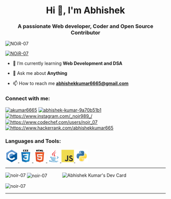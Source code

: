 <h1 align="center">Hi 👋, I'm Abhishek </h1>
<h3 align="center">A passionate Web developer, Coder and Open Source Contributor</h3>
<p align="left"> <img src="https://komarev.com/ghpvc/?username=NOiR-07&label=Profile%20views&color=0e75b6&style=flat" alt="NOiR-07" /> </p>
<p align="left"> <a href="https://github.com/ryo-ma/github-profile-trophy"><img src="https://github-profile-trophy.vercel.app/?username=NOiR-07" alt="NOiR-07" /></a> </p>

- 🌱 I’m currently learning **Web Development and DSA**

- 💬 Ask me about **Anything**

- 📫 How to reach me **abhishekkumar6665@gmail.com**

<h3 align="left">Connect with me:</h3>
<p align="left">
<a href="https://twitter.com/akumar6665" target="blank"><img align="center" src="https://cdn.jsdelivr.net/npm/simple-icons@3.0.1/icons/twitter.svg" alt="akumar6665" height="30" width="40" /></a>
<a href="https://linkedin.com/in/abhishek-kumar-9a70b51b1" target="blank"><img align="center" src="https://cdn.jsdelivr.net/npm/simple-icons@3.0.1/icons/linkedin.svg" alt="abhishek-kumar-9a70b51b1" height="30" width="40" /></a>
<a href="https://www.instagram.com/_noir989_/" target="blank"><img align="center" src="https://cdn.jsdelivr.net/npm/simple-icons@3.0.1/icons/instagram.svg" alt="https://www.instagram.com/_noir989_/" height="30" width="40" /></a>
<a href="https://www.codechef.com/users/https://www.codechef.com/users/noir_07" target="blank"><img align="center" src="https://cdn.jsdelivr.net/npm/simple-icons@3.1.0/icons/codechef.svg" alt="https://www.codechef.com/users/noir_07" height="30" width="40" /></a>
<a href="https://www.hackerrank.com/https://www.hackerrank.com/abhishekkumar665" target="blank"><img align="center" src="https://cdn.jsdelivr.net/npm/simple-icons@3.0.1/icons/hackerrank.svg" alt="https://www.hackerrank.com/abhishekkumar665" height="30" width="40" /></a>
</p>

<h3 align="left">Languages and Tools:</h3>
<p align="left"> <a href="https://www.cprogramming.com/" target="_blank"> <img src="https://raw.githubusercontent.com/devicons/devicon/master/icons/c/c-original.svg" alt="c" width="40" height="40"/> </a> <a href="https://www.w3schools.com/css/" target="_blank"> <img src="https://raw.githubusercontent.com/devicons/devicon/master/icons/css3/css3-original-wordmark.svg" alt="css3" width="40" height="40"/> </a> <a href="https://www.w3.org/html/" target="_blank"> <img src="https://raw.githubusercontent.com/devicons/devicon/master/icons/html5/html5-original-wordmark.svg" alt="html5" width="40" height="40"/> </a> <a href="https://www.java.com" target="_blank"> <img src="https://raw.githubusercontent.com/devicons/devicon/master/icons/java/java-original.svg" alt="java" width="40" height="40"/> </a> <a href="https://developer.mozilla.org/en-US/docs/Web/JavaScript" target="_blank"> <img src="https://raw.githubusercontent.com/devicons/devicon/master/icons/javascript/javascript-original.svg" alt="javascript" width="40" height="40"/> </a> <a href="https://www.python.org" target="_blank"> <img src="https://raw.githubusercontent.com/devicons/devicon/master/icons/python/python-original.svg" alt="python" width="40" height="40"/> </a> </p>

---
<p><img align="left" src="https://github-readme-stats.vercel.app/api/top-langs?username=noir-07&show_icons=true&theme=dracula&locale=en&layout=compact" alt="noir-07" /></p>
<a href="https://api.daily.dev/noir07" target="_blank">
    <img
      width="325"
      align="right"
      src="https://api.daily.dev/devcards/097abfe82d1d481a9cf1629abdc8bb1e.png?r=d2d"
      alt="Abhishek Kumar's Dev Card"
    />
  </a>   
  
<p>&nbsp;<img align="center" src="https://github-readme-stats.vercel.app/api?username=noir-07&show_icons=true&theme=dracula&locale=en" alt="noir-07" /></p>

<p><img align="center" src="https://github-readme-streak-stats.herokuapp.com/?user=noir-07&theme=dark" alt="noir-07" /></p>


---

